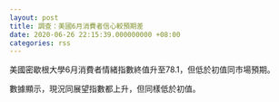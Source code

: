 ```yaml
---
layout: post
title: 調查：美國6月消費者信心較預期差
date: 2020-06-26 22:15:39.000000000 +08:00
categories: rss
---
```


美國密歇根大學6月消費者情緒指數終值升至78.1，但低於初值同市場預期。

數據顯示，現況同展望指數都上升，但同樣低於初值。
